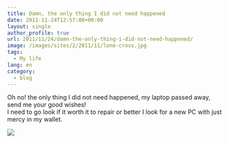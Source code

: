 ```yaml
---
title: Damn, the only thing I did not need happened
date: 2011-11-24T12:57:00+00:00
layout: single
author_profile: true
url: 2011/11/24/damn-the-only-thing-i-did-not-need-happened/
image: /images/sites/2/2011/11/lone-cross.jpg
tags:
  - My life
lang: en
category: 
  - blog
---
```

Oh no! the only thing I did not need happened, my laptop passed away, send me your good wishes!  
I need to go look if it worth it to repair or better I look for a new PC with just mercy in my wallet.

![](/images/2011/11/lone-cross.jpg)
